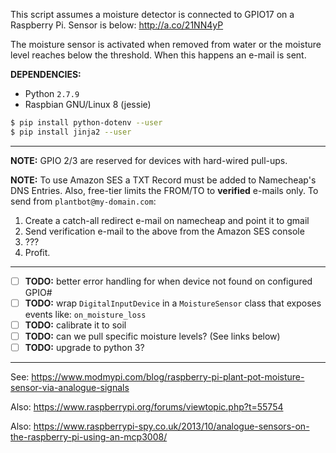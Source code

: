This script assumes a moisture detector is connected to GPIO17 on a Raspberry Pi. Sensor is below:
http://a.co/21NN4yP

The moisture sensor is activated when removed from water or the moisture level reaches
below the threshold. When this happens an e-mail is sent.

**DEPENDENCIES:**
- Python `2.7.9`
- Raspbian GNU/Linux 8 (jessie)
```bash
$ pip install python-dotenv --user
$ pip install jinja2 --user
```

--------------------

**NOTE:** GPIO 2/3 are reserved for devices with hard-wired pull-ups.

**NOTE:** To use Amazon SES a TXT Record must be added to Namecheap's DNS Entries. Also, free-tier
limits the FROM/TO to **verified** e-mails only. To send from `plantbot@my-domain.com`:

1. Create a catch-all redirect e-mail on namecheap and point it to gmail
2. Send verification e-mail to the above from the Amazon SES console
3. ???
4. Profit.

--------------------

- [ ] **TODO:** better error handling for when device not found on configured GPIO#
- [ ] **TODO:** wrap `DigitalInputDevice` in a `MoistureSensor` class that exposes events like:
`on_moisture_loss`
- [ ] **TODO:** calibrate it to soil
- [ ] **TODO:** can we pull specific moisture levels? (See links below)
- [ ] **TODO:** upgrade to python 3?

--------------------

See: https://www.modmypi.com/blog/raspberry-pi-plant-pot-moisture-sensor-via-analogue-signals

Also: https://www.raspberrypi.org/forums/viewtopic.php?t=55754

Also: https://www.raspberrypi-spy.co.uk/2013/10/analogue-sensors-on-the-raspberry-pi-using-an-mcp3008/